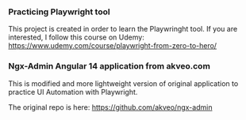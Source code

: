 ### Practicing Playwright tool

This project is created in order to learn the Playwringht tool.
If you are interested, I follow this course on Udemy:
https://www.udemy.com/course/playwright-from-zero-to-hero/

### Ngx-Admin Angular 14 application from akveo.com

This is modified and more lightweight version of original application to practice UI Automation with Playwright.

The original repo is here: https://github.com/akveo/ngx-admin